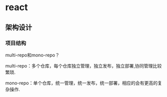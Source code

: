# react
## 架构设计
### 项目结构
multi-repo和mono-repo？

multi-repo：多个仓库，每个仓库独立管理，独立发布，独立部署,协同管理比较繁琐.

mono-repo：单个仓库，统一管理，统一发布，统一部署，相应的会有更高的复杂操作.
